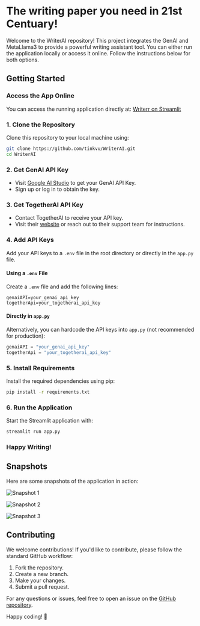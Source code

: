 # The writing paper you need in 21st Centuary!

Welcome to the WriterAI repository! This project integrates the GenAI and MetaLlama3 to provide a powerful writing assistant tool. You can either run the application locally or access it online. Follow the instructions below for both options.

## Getting Started

### Access the App Online
You can access the running application directly at:
[Writerr on Streamlit](https://writerr.streamlit.app/)

### 1. Clone the Repository
Clone this repository to your local machine using:
```bash
git clone https://github.com/tinkvu/WriterAI.git
cd WriterAI
```

### 2. Get GenAI API Key
- Visit [Google AI Studio](https://ai.google.com) to get your GenAI API Key.
- Sign up or log in to obtain the key.

### 3. Get TogetherAI API Key
- Contact TogetherAI to receive your API key.
- Visit their [website](https://together.ai) or reach out to their support team for instructions.

### 4. Add API Keys
Add your API keys to a `.env` file in the root directory or directly in the `app.py` file.

#### Using a `.env` File
Create a `.env` file and add the following lines:
```dotenv
genaiAPI=your_genai_api_key
togetherApi=your_togetherai_api_key
```

#### Directly in `app.py`
Alternatively, you can hardcode the API keys into `app.py` (not recommended for production):
```python
genaiAPI = "your_genai_api_key"
togetherApi = "your_togetherai_api_key"
```

### 5. Install Requirements
Install the required dependencies using pip:
```bash
pip install -r requirements.txt
```

### 6. Run the Application
Start the Streamlit application with:
```bash
streamlit run app.py
```

### Happy Writing!

## Snapshots

Here are some snapshots of the application in action:

![Snapshot 1](https://github.com/user-attachments/assets/d28811a3-16b1-4bd2-9083-77f0e9417d4c)

![Snapshot 2](https://github.com/user-attachments/assets/e13718e5-1393-4ea9-b9b4-4ce600e72995)

![Snapshot 3](https://github.com/user-attachments/assets/7a4c9889-4c93-4bd9-826f-16143507fcdf)

## Contributing

We welcome contributions! If you'd like to contribute, please follow the standard GitHub workflow:
1. Fork the repository.
2. Create a new branch.
3. Make your changes.
4. Submit a pull request.



For any questions or issues, feel free to open an issue on the [GitHub repository](https://github.com/tinkvu/WriterAI/issues).

Happy coding! 🚀
